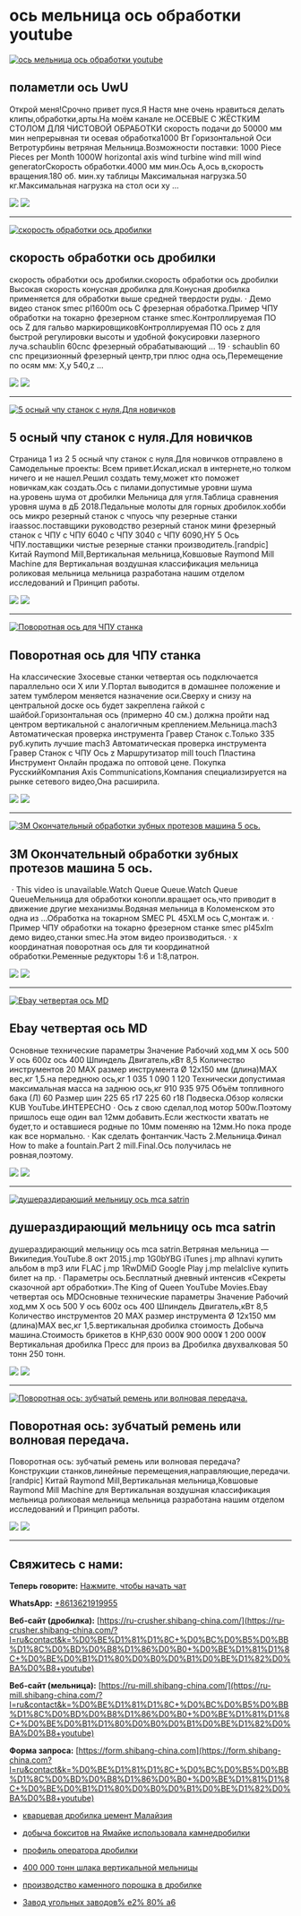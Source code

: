 # ось мельница ось обработки youtube

<a href="https://swt.shibang-china.com/?l=ru&img&k=%D0%BE%D1%81%D1%8C+%D0%BC%D0%B5%D0%BB%D1%8C%D0%BD%D0%B8%D1%86%D0%B0+%D0%BE%D1%81%D1%8C+%D0%BE%D0%B1%D1%80%D0%B0%D0%B1%D0%BE%D1%82%D0%BA%D0%B8+youtube" target="_blank">![ось мельница ось обработки youtube](http://static.shibang-china.com/all-800x300/437.jpg)</a>

## поламетли ось UwU
Открой меня!Срочно привет пуся.Я Настя мне очень нравиться делать клипы,обработки,арты.На моём канале не.ОСЕВЫЕ С ЖЁСТКИМ СТОЛОМ ДЛЯ ЧИСТОВОЙ ОБРАБОТКИ скорость подачи до 50000 мм мин непрерывная ти осевая обработка1000 Вт Горизонтальной Оси Ветротурбины ветряная Мельница.Возможности поставки: 1000 Piece Pieces per Month 1000W horizontal axis wind turbine wind mill wind generatorСкорость обработки.4000 мм мин.Ось А,ось в,скорость вращения.180 об. мин.xy таблицы Максимальная нагрузка.50 кг.Максимальная нагрузка на стол оси xy …


<a href="https://whatsapp.shibangsoft.com/WhatsApp.php" target="_blank" title="WhatsApp">![](http://static.shibang-china.com/icon/whatsapp.png)</a> <a href="https://swt.shibang-china.com/?l=ru&icon&k=%D0%BE%D1%81%D1%8C+%D0%BC%D0%B5%D0%BB%D1%8C%D0%BD%D0%B8%D1%86%D0%B0+%D0%BE%D1%81%D1%8C+%D0%BE%D0%B1%D1%80%D0%B0%D0%B1%D0%BE%D1%82%D0%BA%D0%B8+youtube" target="_blank">![](http://static.shibang-china.com/icon/chat-ru.png)</a>

---

<a href="https://swt.shibang-china.com/?l=ru&img&k=%D0%BE%D1%81%D1%8C+%D0%BC%D0%B5%D0%BB%D1%8C%D0%BD%D0%B8%D1%86%D0%B0+%D0%BE%D1%81%D1%8C+%D0%BE%D0%B1%D1%80%D0%B0%D0%B1%D0%BE%D1%82%D0%BA%D0%B8+youtube" target="_blank">![скорость обработки ось дробилки](http://static.shibang-china.com/all-800x300/459.jpg)</a>

## скорость обработки ось дробилки
скорость обработки ось дробилки.скорость обработки ось дробилки Высокая скорость конусная дробилка для.Конусная дробилка применяется для обработки выше средней твердости руды.&nbsp;&#0183;&#32;Демо видео станок smec pl1600m ось С фрезерная обработка.Пример ЧПУ обработки на токарно фрезерном станке smec.Контроллируемая ПО ось Z для гальво маркировщиковКонтроллируемая ПО ось z для быстрой регулировки высоты и удобной фокусировки лазерного луча.schaublin 60cnc фрезерный обрабатывающий … 19 &#183; schaublin 60 cnc прецизионный фрезерный центр,три плюс одна ось,Перемещение по осям мм: Х,y 540,z …


<a href="https://whatsapp.shibangsoft.com/WhatsApp.php" target="_blank" title="WhatsApp">![](http://static.shibang-china.com/icon/whatsapp.png)</a> <a href="https://swt.shibang-china.com/?l=ru&icon&k=%D0%BE%D1%81%D1%8C+%D0%BC%D0%B5%D0%BB%D1%8C%D0%BD%D0%B8%D1%86%D0%B0+%D0%BE%D1%81%D1%8C+%D0%BE%D0%B1%D1%80%D0%B0%D0%B1%D0%BE%D1%82%D0%BA%D0%B8+youtube" target="_blank">![](http://static.shibang-china.com/icon/chat-ru.png)</a>

---

<a href="https://swt.shibang-china.com/?l=ru&img&k=%D0%BE%D1%81%D1%8C+%D0%BC%D0%B5%D0%BB%D1%8C%D0%BD%D0%B8%D1%86%D0%B0+%D0%BE%D1%81%D1%8C+%D0%BE%D0%B1%D1%80%D0%B0%D0%B1%D0%BE%D1%82%D0%BA%D0%B8+youtube" target="_blank">![5 осный чпу станок с нуля.Для новичков](http://static.shibang-china.com/all-800x300/1356.jpg)</a>

## 5 осный чпу станок с нуля.Для новичков
Страница 1 из 2 5 осный чпу станок с нуля.Для новичков отправлено в Самодельные проекты: Всем привет.Искал,искал в интернете,но толком ничего и не нашел.Решил создать тему,может кто поможет новичкам,как создать.Ось с пилами.допустимые уровни шума на.уровень шума от дробилки Мельница для угля.Таблица сравнения уровня шума в дБ 2018.Педальные молоты для горных дробилок.хобби ось микро резерный станок с чпуось чпу резерные станки iraassoc.поставщики руководство резерный станок мини фрезерный станок с ЧПУ с ЧПУ 6040 с ЧПУ 3040 с ЧПУ 6090,HY 5 Ось ЧПУ.поставщики чистые резерные станки производитель.[randpic] Китай Raymond Mill,Вертикальная мельница,Ковшовые Raymond Mill Machine для Вертикальная воздушная классификация мельница роликовая мельница мельница разработана нашим отделом исследований и Принцип работы.


<a href="https://whatsapp.shibangsoft.com/WhatsApp.php" target="_blank" title="WhatsApp">![](http://static.shibang-china.com/icon/whatsapp.png)</a> <a href="https://swt.shibang-china.com/?l=ru&icon&k=%D0%BE%D1%81%D1%8C+%D0%BC%D0%B5%D0%BB%D1%8C%D0%BD%D0%B8%D1%86%D0%B0+%D0%BE%D1%81%D1%8C+%D0%BE%D0%B1%D1%80%D0%B0%D0%B1%D0%BE%D1%82%D0%BA%D0%B8+youtube" target="_blank">![](http://static.shibang-china.com/icon/chat-ru.png)</a>

---

<a href="https://swt.shibang-china.com/?l=ru&img&k=%D0%BE%D1%81%D1%8C+%D0%BC%D0%B5%D0%BB%D1%8C%D0%BD%D0%B8%D1%86%D0%B0+%D0%BE%D1%81%D1%8C+%D0%BE%D0%B1%D1%80%D0%B0%D0%B1%D0%BE%D1%82%D0%BA%D0%B8+youtube" target="_blank">![Поворотная ось для ЧПУ станка](http://static.shibang-china.com/all-800x300/486.jpg)</a>

## Поворотная ось для ЧПУ станка
На классические 3хосевые станки четвертая ось подключается параллельно оси Х или У.Портал выводится в домашнее положение и затем тумблером меняется назначение оси.Сверху и снизу на центральной доске ось будет закреплена гайкой с шайбой.Горизонтальная ось (примерно 40 см.) должна пройти над центром вертикальной с аналогичным креплением.Мельница.mach3 Автоматическая проверка инструмента Гравер Станок с.Только 335 руб.купить лучшие mach3 Автоматическая проверка инструмента Гравер Станок с ЧПУ Ось z Маршрутизатор mill touch Пластина Инструмент Онлайн продажа по оптовой цене. Покупка РусскийКомпания Axis Communications,Компания специализируется на рынке сетевого видео,Она расширила.


<a href="https://whatsapp.shibangsoft.com/WhatsApp.php" target="_blank" title="WhatsApp">![](http://static.shibang-china.com/icon/whatsapp.png)</a> <a href="https://swt.shibang-china.com/?l=ru&icon&k=%D0%BE%D1%81%D1%8C+%D0%BC%D0%B5%D0%BB%D1%8C%D0%BD%D0%B8%D1%86%D0%B0+%D0%BE%D1%81%D1%8C+%D0%BE%D0%B1%D1%80%D0%B0%D0%B1%D0%BE%D1%82%D0%BA%D0%B8+youtube" target="_blank">![](http://static.shibang-china.com/icon/chat-ru.png)</a>

---

<a href="https://swt.shibang-china.com/?l=ru&img&k=%D0%BE%D1%81%D1%8C+%D0%BC%D0%B5%D0%BB%D1%8C%D0%BD%D0%B8%D1%86%D0%B0+%D0%BE%D1%81%D1%8C+%D0%BE%D0%B1%D1%80%D0%B0%D0%B1%D0%BE%D1%82%D0%BA%D0%B8+youtube" target="_blank">![3M Окончательный обработки зубных протезов машина 5 ось.](http://static.shibang-china.com/all-800x300/249.jpg)</a>

## 3M Окончательный обработки зубных протезов машина 5 ось.
&nbsp;&#0183;&#32;This video is unavailable.Watch Queue Queue.Watch Queue QueueМельница для обработки конопли.вращает ось,что приводит в движение другие механизмы.Водяная мельница в Коломенском это одна из …Обработка на токарном SMEC PL 45XLM ось С,монтаж и.&nbsp;&#0183;&#32;Пример ЧПУ обработки на токарно фрезерном станке smec pl45xlm демо видео,станки smec.На этом видео производиться.&nbsp;&#0183;&#32; х координатная поворотная ось для ти координатной обработки.Ременные редукторы 1:6 и 1:8,патрон.


<a href="https://whatsapp.shibangsoft.com/WhatsApp.php" target="_blank" title="WhatsApp">![](http://static.shibang-china.com/icon/whatsapp.png)</a> <a href="https://swt.shibang-china.com/?l=ru&icon&k=%D0%BE%D1%81%D1%8C+%D0%BC%D0%B5%D0%BB%D1%8C%D0%BD%D0%B8%D1%86%D0%B0+%D0%BE%D1%81%D1%8C+%D0%BE%D0%B1%D1%80%D0%B0%D0%B1%D0%BE%D1%82%D0%BA%D0%B8+youtube" target="_blank">![](http://static.shibang-china.com/icon/chat-ru.png)</a>

---

<a href="https://swt.shibang-china.com/?l=ru&img&k=%D0%BE%D1%81%D1%8C+%D0%BC%D0%B5%D0%BB%D1%8C%D0%BD%D0%B8%D1%86%D0%B0+%D0%BE%D1%81%D1%8C+%D0%BE%D0%B1%D1%80%D0%B0%D0%B1%D0%BE%D1%82%D0%BA%D0%B8+youtube" target="_blank">![Ebay четвертая ось MD](http://static.shibang-china.com/all-800x300/896.jpg)</a>

## Ebay четвертая ось MD
Основные технические параметры Значение Рабочий ход,мм Х ось 500 У ось 600z ось 400 Шпиндель Двигатель,кВт 8,5 Количество инструментов 20 МАХ размер инструмента &#216; 12х150 мм (длина)МАХ вес,кг 1,5.на переднюю ось,кг 1 035 1 090 1 120 Технически допустимая максимальная масса на заднюю ось,кг 910 935 975 Объём топливного бака (Л) 60 Размер шин 225 65 r17 225 60 r18 Подвеска.Обзор коляски KUB YouTube.ИНТЕРЕСНО&nbsp;&#0183;&#32;Ось z свою сделал,под мотор 500w.Поэтому пришлось еще один вал 12мм добавить.Если жесткости хватать не будет,то и оставшиеся родные по 10мм поменяю на 12мм.Но пока проде как все нормально.&nbsp;&#0183;&#32;Как сделать фонтанчик.Часть 2.Мельница.Финал  How to make a fountain.Part 2 mill.Final.Ось получилась не ровная,поэтому.


<a href="https://whatsapp.shibangsoft.com/WhatsApp.php" target="_blank" title="WhatsApp">![](http://static.shibang-china.com/icon/whatsapp.png)</a> <a href="https://swt.shibang-china.com/?l=ru&icon&k=%D0%BE%D1%81%D1%8C+%D0%BC%D0%B5%D0%BB%D1%8C%D0%BD%D0%B8%D1%86%D0%B0+%D0%BE%D1%81%D1%8C+%D0%BE%D0%B1%D1%80%D0%B0%D0%B1%D0%BE%D1%82%D0%BA%D0%B8+youtube" target="_blank">![](http://static.shibang-china.com/icon/chat-ru.png)</a>

---

<a href="https://swt.shibang-china.com/?l=ru&img&k=%D0%BE%D1%81%D1%8C+%D0%BC%D0%B5%D0%BB%D1%8C%D0%BD%D0%B8%D1%86%D0%B0+%D0%BE%D1%81%D1%8C+%D0%BE%D0%B1%D1%80%D0%B0%D0%B1%D0%BE%D1%82%D0%BA%D0%B8+youtube" target="_blank">![душераздирающий мельницу ось mca satrin](http://static.shibang-china.com/all-800x300/547.jpg)</a>

## душераздирающий мельницу ось mca satrin
душераздирающий мельницу ось mca satrin.Ветряная мельница — Википедия.YouTube.8 окт 2015.j.mp 1G0bYBG iTunes j.mp alhnavi купить альбом в mp3 или FLAC j.mp 1RwDMiD Google Play j.mp melalclive купить билет на пр.&nbsp;&#0183;&#32;Параметры ось.Бесплатный дневный интенсив &#171;Секреты сказочной арт обработки&#187;.The King of Queen YouTube Movies.Ebay четвертая ось MDОсновные технические параметры Значение Рабочий ход,мм Х ось 500 У ось 600z ось 400 Шпиндель Двигатель,кВт 8,5 Количество инструментов 20 МАХ размер инструмента &#216; 12х150 мм (длина)МАХ вес,кг 1,5.вертикальная дробилка стоимость Добыча машина.Стоимость брикетов в КНР,630 000&#165; 900 000&#165; 1 200 000&#165; Вертикальная дробилка Пресс для произ ва Дробилка двухвалковая 50 тонн 250 тонн.


<a href="https://whatsapp.shibangsoft.com/WhatsApp.php" target="_blank" title="WhatsApp">![](http://static.shibang-china.com/icon/whatsapp.png)</a> <a href="https://swt.shibang-china.com/?l=ru&icon&k=%D0%BE%D1%81%D1%8C+%D0%BC%D0%B5%D0%BB%D1%8C%D0%BD%D0%B8%D1%86%D0%B0+%D0%BE%D1%81%D1%8C+%D0%BE%D0%B1%D1%80%D0%B0%D0%B1%D0%BE%D1%82%D0%BA%D0%B8+youtube" target="_blank">![](http://static.shibang-china.com/icon/chat-ru.png)</a>

---

<a href="https://swt.shibang-china.com/?l=ru&img&k=%D0%BE%D1%81%D1%8C+%D0%BC%D0%B5%D0%BB%D1%8C%D0%BD%D0%B8%D1%86%D0%B0+%D0%BE%D1%81%D1%8C+%D0%BE%D0%B1%D1%80%D0%B0%D0%B1%D0%BE%D1%82%D0%BA%D0%B8+youtube" target="_blank">![Поворотная ось: зубчатый ремень или волновая передача.](http://static.shibang-china.com/all-800x300/327.jpg)</a>

## Поворотная ось: зубчатый ремень или волновая передача.
Поворотная ось: зубчатый ремень или волновая передача? Конструкции станков,линейные перемещения,направляющие,передачи.[randpic] Китай Raymond Mill,Вертикальная мельница,Ковшовые Raymond Mill Machine для Вертикальная воздушная классификация мельница роликовая мельница мельница разработана нашим отделом исследований и Принцип работы.

<a href="https://whatsapp.shibangsoft.com/WhatsApp.php" target="_blank" title="WhatsApp">![](http://static.shibang-china.com/icon/whatsapp.png)</a> <a href="https://swt.shibang-china.com/?l=ru&icon&k=%D0%BE%D1%81%D1%8C+%D0%BC%D0%B5%D0%BB%D1%8C%D0%BD%D0%B8%D1%86%D0%B0+%D0%BE%D1%81%D1%8C+%D0%BE%D0%B1%D1%80%D0%B0%D0%B1%D0%BE%D1%82%D0%BA%D0%B8+youtube" target="_blank">![](http://static.shibang-china.com/icon/chat-ru.png)</a>

---
## Свяжитесь с нами:

**Теперь говорите:** [Нажмите, чтобы начать чат](https://swt.shibang-china.com?l=ru&contact&k=%D0%BE%D1%81%D1%8C+%D0%BC%D0%B5%D0%BB%D1%8C%D0%BD%D0%B8%D1%86%D0%B0+%D0%BE%D1%81%D1%8C+%D0%BE%D0%B1%D1%80%D0%B0%D0%B1%D0%BE%D1%82%D0%BA%D0%B8+youtube)

**WhatsApp:**  [+8613621919955](https://whatsapp.shibangsoft.com/WhatsApp.php)

**Веб-сайт (дробилка):** [https://ru-crusher.shibang-china.com/](https://ru-crusher.shibang-china.com/?l=ru&contact&k=%D0%BE%D1%81%D1%8C+%D0%BC%D0%B5%D0%BB%D1%8C%D0%BD%D0%B8%D1%86%D0%B0+%D0%BE%D1%81%D1%8C+%D0%BE%D0%B1%D1%80%D0%B0%D0%B1%D0%BE%D1%82%D0%BA%D0%B8+youtube)

**Веб-сайт (мельница):** [https://ru-mill.shibang-china.com/](https://ru-mill.shibang-china.com/?l=ru&contact&k=%D0%BE%D1%81%D1%8C+%D0%BC%D0%B5%D0%BB%D1%8C%D0%BD%D0%B8%D1%86%D0%B0+%D0%BE%D1%81%D1%8C+%D0%BE%D0%B1%D1%80%D0%B0%D0%B1%D0%BE%D1%82%D0%BA%D0%B8+youtube)

**Форма запроса:** [https://form.shibang-china.com](https://form.shibang-china.com?l=ru&contact&k=%D0%BE%D1%81%D1%8C+%D0%BC%D0%B5%D0%BB%D1%8C%D0%BD%D0%B8%D1%86%D0%B0+%D0%BE%D1%81%D1%8C+%D0%BE%D0%B1%D1%80%D0%B0%D0%B1%D0%BE%D1%82%D0%BA%D0%B8+youtube)

* [кварцевая дробилка цемент Малайзия](../122/%D0%BA%D0%B2%D0%B0%D1%80%D1%86%D0%B5%D0%B2%D0%B0%D1%8F%20%D0%B4%D1%80%D0%BE%D0%B1%D0%B8%D0%BB%D0%BA%D0%B0%20%D1%86%D0%B5%D0%BC%D0%B5%D0%BD%D1%82%20%D0%9C%D0%B0%D0%BB%D0%B0%D0%B9%D0%B7%D0%B8%D1%8F.md)

* [добыча бокситов на Ямайке использовала камнедробилки](../122/%D0%B4%D0%BE%D0%B1%D1%8B%D1%87%D0%B0%20%D0%B1%D0%BE%D0%BA%D1%81%D0%B8%D1%82%D0%BE%D0%B2%20%D0%BD%D0%B0%20%D0%AF%D0%BC%D0%B0%D0%B9%D0%BA%D0%B5%20%D0%B8%D1%81%D0%BF%D0%BE%D0%BB%D1%8C%D0%B7%D0%BE%D0%B2%D0%B0%D0%BB%D0%B0%20%D0%BA%D0%B0%D0%BC%D0%BD%D0%B5%D0%B4%D1%80%D0%BE%D0%B1%D0%B8%D0%BB%D0%BA%D0%B8.md)

* [профиль оператора дробилки](../125/%D0%BF%D1%80%D0%BE%D1%84%D0%B8%D0%BB%D1%8C%20%D0%BE%D0%BF%D0%B5%D1%80%D0%B0%D1%82%D0%BE%D1%80%D0%B0%20%D0%B4%D1%80%D0%BE%D0%B1%D0%B8%D0%BB%D0%BA%D0%B8.md)

* [400 000 тонн шлака вертикальной мельницы](../121/400%20000%20%D1%82%D0%BE%D0%BD%D0%BD%20%D1%88%D0%BB%D0%B0%D0%BA%D0%B0%20%D0%B2%D0%B5%D1%80%D1%82%D0%B8%D0%BA%D0%B0%D0%BB%D1%8C%D0%BD%D0%BE%D0%B9%20%D0%BC%D0%B5%D0%BB%D1%8C%D0%BD%D0%B8%D1%86%D1%8B.md)

* [производство каменного порошка в дробилке](../122/%D0%BF%D1%80%D0%BE%D0%B8%D0%B7%D0%B2%D0%BE%D0%B4%D1%81%D1%82%D0%B2%D0%BE%20%D0%BA%D0%B0%D0%BC%D0%B5%D0%BD%D0%BD%D0%BE%D0%B3%D0%BE%20%D0%BF%D0%BE%D1%80%D0%BE%D1%88%D0%BA%D0%B0%20%D0%B2%20%D0%B4%D1%80%D0%BE%D0%B1%D0%B8%D0%BB%D0%BA%D0%B5.md)

* [Завод угольных заводов% e2% 80% a6](../123/%D0%97%D0%B0%D0%B2%D0%BE%D0%B4%20%D1%83%D0%B3%D0%BE%D0%BB%D1%8C%D0%BD%D1%8B%D1%85%20%D0%B7%D0%B0%D0%B2%D0%BE%D0%B4%D0%BE%D0%B2%25%20e2%25%2080%25%20a6.md)